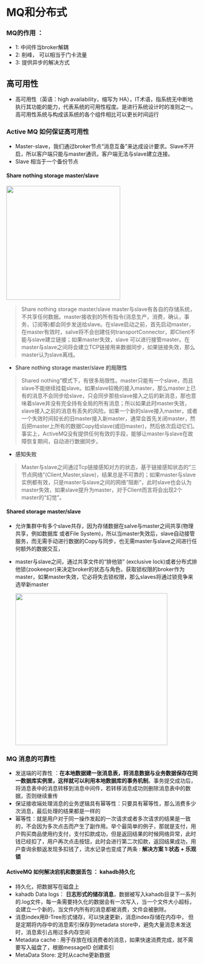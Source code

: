 # MQ和分布式 

### MQ的作用 ：
- 1: 中间件当broker解耦
- 2: 削峰， 可以相当于门卡流量
- 3: 提供异步的解决方式

## 高可用性
- 高可用性（英语：high availability，缩写为 HA），IT术语，指系统无中断地执行其功能的能力，代表系统的可用性程度。是进行系统设计时的准则之一。高可用性系统与构成该系统的各个组件相比可以更长时间运行

### Active MQ 如何保证高可用性 

- Master-slave，我们通过broker节点“消息互备”来达成设计要求。Slave不开启，所以客户端只能与master通讯，客户端无法与slave建立连接。
-  Slave 相当于一个备份节点

#### Share nothing storage master/slave

  <img src="https://raw.githubusercontent.com/zeyao/TechNotes/master/Document/M-S.png" style="height:300px" />
  
>  Share nothing storage master/slave master与slave有各自的存储系统，不共享任何数据。master接收到的所有指令(消息生产，消费，确认，事务，订阅等)都会同步发送给slave。在slave启动之前，首先启动master，在master有效时，salve将不会创建任何transportConnector，即Client不能与slave建立链接；如果master失效，slave 可以进行接管master。在master与slave之间将会建立TCP链接用来数据同步，如果链接失效，那么master认为slave离线。

- Share nothing storage master/slave 的局限性

> Shared nothing”模式下，有很多局限性。master只能有一个slave，而且slave不能继续挂载slave。如果slave较晚的接入master，那么master上已有的消息不会同步给slave，只会同步那些slave接入之后的新消息，那也意味着slave并没有完全持有全局的所有消息；所以如果此时master失效，slave接入之前的消息有丢失的风险。如果一个新的slave接入master，或者一个失效时间较长的旧master接入新master，通常会首先关闭master，然后把master上所有的数据Copy给slave(或旧master)，然后依次启动它们。事实上，ActiveMQ没有提供任何有效的手段，能够让master与slave在故障恢复期间，自动进行数据同步。

- 感知失败

> Master与slave之间通过Tcp链接感知对方的状态，基于链接感知状态的“三节点网络”(Client,Master,slave)，结果总是不可靠的；如果master与slave实例都有效，只是master与slave之间的网络“阻断”，此时slave也会认为master失效，如果slave提升为master，对于Client而言将会出现2个master的“幻觉”。

#### Shared storage master/slave 
- 允许集群中有多个slave共存，因为存储数据在salve与master之间共享(物理共享，例如数据库 或者File System)，所以当master失效后，slave自动接管服务，而无需手动进行数据的Copy与同步，也无需master与slave之间进行任何额外的数据交互，
- master与slave之间，通过共享文件的“排他锁” (exclusive lock)或者分布式排他锁(zookeeper)来决定broker的状态与角色，获取锁权限的broker作为master，如果master失效，它必将失去锁权限，那么slaves将通过锁竞争来选举新master

  <img src="https://raw.githubusercontent.com/zeyao/TechNotes/master/Document/MS-2.png" style="height:400px" />


### MQ 消息的可靠性
- 发送端的可靠性 ：**在本地数据建一张消息表，将消息数据与业务数据保存在同一数据库实例里，这样就可以利用本地数据库的事务机制**。事务提交成功后，将消息表中的消息转移到消息中间件，若转移消息成功则删除消息表中的数据，否则继续重传
- 保证接收端处理消息的业务逻辑具有幂等性：只要具有幂等性，那么消费多少次消息，最后处理的结果都是一样的
- 幂等性：就是用户对于同一操作发起的一次请求或者多次请求的结果是一致的，不会因为多次点击而产生了副作用。举个最简单的例子，那就是支付，用户购买商品使用约支付，支付扣款成功，但是返回结果的时候网络异常，此时钱已经扣了，用户再次点击按钮，此时会进行第二次扣款，返回结果成功，用户查询余额返发现多扣钱了，流水记录也变成了两条 : **解决方案 1:状态 + 乐观锁**

#### ActiveMQ 如何解决宕机和数据丢包 ： kahadb持久化

- 持久化，把数据写在磁盘上
- kahadb Data logs： **日志形式的储存消息**，数据被写入kahadb目录下一系列的.log文件，每一条需要持久化的数据会有一次写入，当一个文件大小超标，会建立一个新的，当文件内所有的消息都被消费，文件会被删除。
- 消息index用B-Tree形式储存，可以快速更新，消息index存储在内存中， 但是定期将内存中的消息索引保存到metadata store中，避免大量消息未发送时，消息索引占用过多内存空间
- Metadata cache : 用于存放在线消费者的消息，如果快速消费完成，就不需要写入磁盘了，根据messageID 创建索引
- MetaData Store: 定时从cache更新数据

